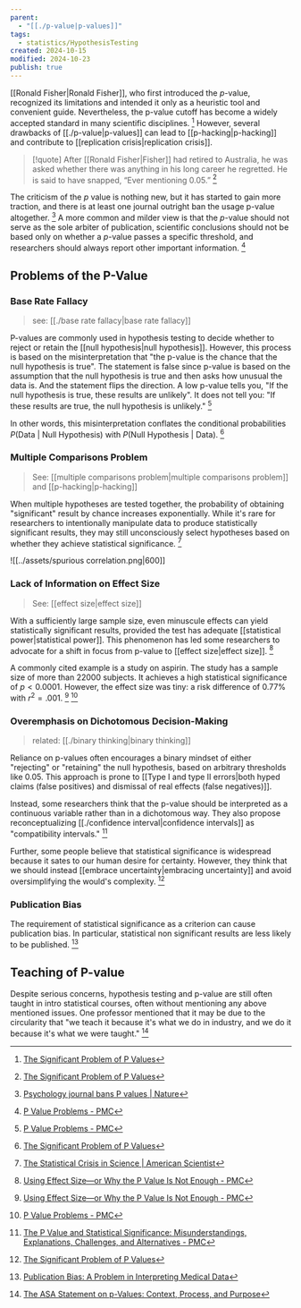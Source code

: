 ```yaml
---
parent:
  - "[[./p-value|p-values]]"
tags:
  - statistics/HypothesisTesting
created: 2024-10-15
modified: 2024-10-23
publish: true
---
```

[[Ronald Fisher|Ronald Fisher]], who first introduced the $p$-value, recognized its limitations and intended it only as a heuristic tool and convenient guide. Nevertheless, the p-value cutoff has become a widely accepted standard in many scientific disciplines. [^1] However, several drawbacks of [[./p-value|p-values]] can lead to [[p-hacking|p-hacking]] and contribute to [[replication crisis|replication crisis]].

> [!quote] 
> After [[Ronald Fisher|Fisher]] had retired to Australia, he was asked whether there was anything in his long career he regretted. He is said to have snapped, “Ever mentioning 0.05.” [^1]

The criticism of the $p$ value is nothing new, but it has started to gain more traction, and there is at least one journal outright ban the usage p-value altogether. [^2] A more common and milder view is that the $p$-value should not serve as the sole arbiter of publication, scientific conclusions should not be based only on whether a $p$-value passes a specific threshold, and researchers should always report other important information. [^6]

## Problems of the P-Value
### Base Rate Fallacy
> see: [[./base rate fallacy|base rate fallacy]]

P-values are commonly used in hypothesis testing to decide whether to reject or retain the [[null hypothesis|null hypothesis]]. However, this process is based on the misinterpretation that "the p-value is the chance that the null hypothesis is true". The statement is false since p-value is based on the assumption that the null hypothesis is true and then asks how unusual the data is. And the statement flips the direction. A low p-value tells you, "If the null hypothesis is true, these results are unlikely". It does not tell you: "If these results are true, the null hypothesis is unlikely." [^6]

In other words, this misinterpretation conflates the conditional probabilities $P(\text{Data}\ |\ \text{Null Hypothesis})$ with $P(\text{Null Hypothesis}\ |\ \text{Data})$. [^1]
### Multiple Comparisons Problem
> See: [[multiple comparisons problem|multiple comparisons problem]] and [[p-hacking|p-hacking]]

When multiple hypotheses are tested together, the probability of obtaining "significant" result by chance increases exponentially. While it's rare for researchers to intentionally manipulate data to produce statistically significant results, they may still unconsciously select hypotheses based on whether they achieve statistical significance. [^5]

![[../assets/spurious correlation.png|600]]
### Lack of Information on Effect Size
> See: [[effect size|effect size]]

With a sufficiently large sample size, even minuscule effects can yield statistically significant results, provided the test has adequate [[statistical power|statistical power]]. This phenomenon has led some researchers to advocate for a shift in focus from p-value to [[effect size|effect size]]. [^3]

A commonly cited example is a study on aspirin. The study has a sample size of more than 22000 subjects. It achieves a high statistical significance of $p < 0.0001$. However, the effect size was tiny: a risk difference of 0.77% with $r^2 = .001$. [^3] [^6]

### Overemphasis on Dichotomous Decision-Making
> related: [[./binary thinking|binary thinking]]

Reliance on p-values often encourages a binary mindset of either "rejecting" or "retaining" the null hypothesis, based on arbitrary thresholds like $0.05$. This approach is prone to [[Type I and type II errors|both hyped claims (false positives) and dismissal of real effects (false negatives)]].

Instead, some researchers think that the p-value should be interpreted as a continuous variable rather than in a dichotomous way. They also propose reconceptualizing [[./confidence interval|confidence intervals]] as "compatibility intervals." [^4]

Further, some people believe that statistical significance is widespread because it sates to our human desire for certainty. However, they think that we should instead [[embrace uncertainty|embracing uncertainty]] and avoid oversimplifying the would's complexity. [^1]

### Publication Bias
The requirement of statistical significance as a criterion can cause publication bias. In particular, statistical non significant results are less likely to be published. [^8]

## Teaching of P-value
Despite serious concerns, hypothesis testing and p-value are still often taught in intro statistical courses, often without mentioning any above mentioned issues. One professor mentioned that it may be due to the circularity that "we teach it because it's what we do in industry, and we do it because it's what we were taught." [^7]

[^1]: [The Significant Problem of P Values](https://www.scientificamerican.com/article/the-significant-problem-of-p-values/)
[^2]: [Psychology journal bans P values | Nature](https://www.nature.com/articles/519009f)
[^3]: [Using Effect Size—or Why the P Value Is Not Enough - PMC](https://pmc.ncbi.nlm.nih.gov/articles/PMC3444174/)
[^4]: [The P Value and Statistical Significance: Misunderstandings, Explanations, Challenges, and Alternatives - PMC](https://pmc.ncbi.nlm.nih.gov/articles/PMC6532382/)
[^5]: [The Statistical Crisis in Science | American Scientist](https://www.americanscientist.org/article/the-statistical-crisis-in-science)
[^6]: [P Value Problems - PMC](https://pmc.ncbi.nlm.nih.gov/articles/PMC5738950/)
[^7]: [The ASA Statement on p-Values: Context, Process, and Purpose](https://amstat.tandfonline.com/doi/full/10.1080/00031305.2016.1154108)
[^8]: [Publication Bias: A Problem in Interpreting Medical Data](https://www.jstor.org/stable/2982993?origin=crossref)